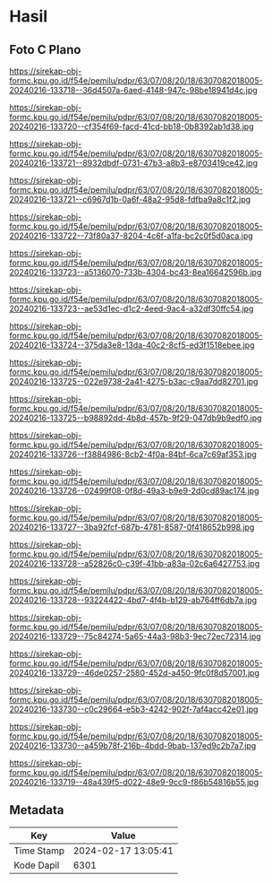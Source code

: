 # Hasil

## Foto C Plano

https://sirekap-obj-formc.kpu.go.id/f54e/pemilu/pdpr/63/07/08/20/18/6307082018005-20240216-133718--36d4507a-6aed-4148-947c-98be18941d4c.jpg

https://sirekap-obj-formc.kpu.go.id/f54e/pemilu/pdpr/63/07/08/20/18/6307082018005-20240216-133720--cf354f69-facd-41cd-bb18-0b8392ab1d38.jpg

https://sirekap-obj-formc.kpu.go.id/f54e/pemilu/pdpr/63/07/08/20/18/6307082018005-20240216-133721--8932dbdf-0731-47b3-a8b3-e8703419ce42.jpg

https://sirekap-obj-formc.kpu.go.id/f54e/pemilu/pdpr/63/07/08/20/18/6307082018005-20240216-133721--c6967d1b-0a6f-48a2-95d8-fdfba9a8c1f2.jpg

https://sirekap-obj-formc.kpu.go.id/f54e/pemilu/pdpr/63/07/08/20/18/6307082018005-20240216-133722--73f80a37-8204-4c6f-a1fa-bc2c0f5d0aca.jpg

https://sirekap-obj-formc.kpu.go.id/f54e/pemilu/pdpr/63/07/08/20/18/6307082018005-20240216-133723--a5136070-733b-4304-bc43-8ea16642596b.jpg

https://sirekap-obj-formc.kpu.go.id/f54e/pemilu/pdpr/63/07/08/20/18/6307082018005-20240216-133723--ae53d1ec-d1c2-4eed-9ac4-a32df30ffc54.jpg

https://sirekap-obj-formc.kpu.go.id/f54e/pemilu/pdpr/63/07/08/20/18/6307082018005-20240216-133724--375da3e8-13da-40c2-8cf5-ed3f1518ebee.jpg

https://sirekap-obj-formc.kpu.go.id/f54e/pemilu/pdpr/63/07/08/20/18/6307082018005-20240216-133725--022e9738-2a41-4275-b3ac-c9aa7dd82701.jpg

https://sirekap-obj-formc.kpu.go.id/f54e/pemilu/pdpr/63/07/08/20/18/6307082018005-20240216-133725--b98892dd-4b8d-457b-9f29-047db9b9edf0.jpg

https://sirekap-obj-formc.kpu.go.id/f54e/pemilu/pdpr/63/07/08/20/18/6307082018005-20240216-133726--f3884986-8cb2-4f0a-84bf-6ca7c69af353.jpg

https://sirekap-obj-formc.kpu.go.id/f54e/pemilu/pdpr/63/07/08/20/18/6307082018005-20240216-133726--02499f08-0f8d-49a3-b9e9-2d0cd89ac174.jpg

https://sirekap-obj-formc.kpu.go.id/f54e/pemilu/pdpr/63/07/08/20/18/6307082018005-20240216-133727--3ba92fcf-687b-4781-8587-0f418652b998.jpg

https://sirekap-obj-formc.kpu.go.id/f54e/pemilu/pdpr/63/07/08/20/18/6307082018005-20240216-133728--a52826c0-c39f-41bb-a83a-02c6a6427753.jpg

https://sirekap-obj-formc.kpu.go.id/f54e/pemilu/pdpr/63/07/08/20/18/6307082018005-20240216-133728--93224422-4bd7-4f4b-b129-ab764ff6db7a.jpg

https://sirekap-obj-formc.kpu.go.id/f54e/pemilu/pdpr/63/07/08/20/18/6307082018005-20240216-133729--75c84274-5a65-44a3-98b3-9ec72ec72314.jpg

https://sirekap-obj-formc.kpu.go.id/f54e/pemilu/pdpr/63/07/08/20/18/6307082018005-20240216-133729--46de0257-2580-452d-a450-9fc0f8d57001.jpg

https://sirekap-obj-formc.kpu.go.id/f54e/pemilu/pdpr/63/07/08/20/18/6307082018005-20240216-133730--c0c29664-e5b3-4242-902f-7af4acc42e01.jpg

https://sirekap-obj-formc.kpu.go.id/f54e/pemilu/pdpr/63/07/08/20/18/6307082018005-20240216-133730--a459b78f-216b-4bdd-9bab-137ed9c2b7a7.jpg

https://sirekap-obj-formc.kpu.go.id/f54e/pemilu/pdpr/63/07/08/20/18/6307082018005-20240216-133719--48a439f5-d022-48e9-9cc9-f86b54816b55.jpg


## Metadata

| Key        | Value               |
| ---------- | ------------------- |
| Time Stamp | 2024-02-17 13:05:41 |
| Kode Dapil | 6301                |



